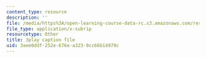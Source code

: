 ```yaml
---
content_type: resource
description: ''
file: /media/https%3A/open-learning-course-data-rc.s3.amazonaws.com/res-6-008-digital-signal-processing-spring-2011/3aee0ddf252e676ea3239cc66b14979c_rF5sEfhttwo.srt
file_type: application/x-subrip
resourcetype: Other
title: 3play caption file
uid: 3aee0ddf-252e-676e-a323-9cc66b14979c
---
```

